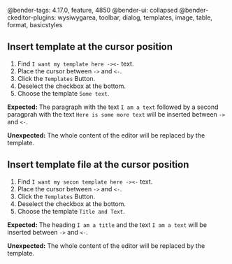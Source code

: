 @bender-tags: 4.17.0, feature, 4850
@bender-ui: collapsed
@bender-ckeditor-plugins: wysiwygarea, toolbar, dialog, templates, image, table, format, basicstyles

## Insert template at the cursor position

1. Find `I want my template here -><-` text.
2. Place the cursor between `->` and `<-`.
3. Click the `Templates` Button.
4. Deselect the checkbox at the bottom.
5. Choose the template `Some text`.

**Expected:** The paragraph with the text `I am a text` followed by a second paragprah with the text `Here is some more text` will be inserted between `->` and `<-`.

**Unexpected:** The whole content of the editor will be replaced by the template.

## Insert template file at the cursor position

1. Find `I want my secon template here -><-` text.
2. Place the cursor between `->` and `<-`.
3. Click the `Templates` Button.
4. Deselect the checkbox at the bottom.
5. Choose the template `Title and Text`.

**Expected:** The heading `I am a title` and the text `I am a text` will be inserted between `->` and `<-`.

**Unexpected:** The whole content of the editor will be replaced by the template.
